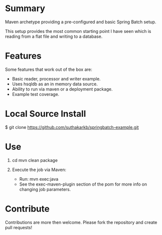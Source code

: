 # Summary
Maven archetype providing a pre-configured and basic Spring Batch setup.

This setup provides the most common starting point I have seen which is reading from a flat file and writing to a database.

# Features
Some features that work out of the box are:

* Basic reader, processor and writer example.
* Uses hsqldb as an in memory data source.
* Ability to run via maven or a deployment package.
* Example test coverage.

# Local Source Install
$ git clone https://github.com/suthakarkb/springbatch-example.git

# Use
1. cd <directory> 
   mvn clean package

2. Execute the job via Maven:
   * Run: mvn exec:java
   * See the exec-maven-plugin section of the pom for more info on changing job parameters.

# Contribute
Contributions are more then welcome. Please fork the repository and create pull requests!

